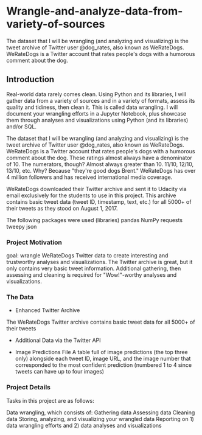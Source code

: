 # Wrangle-and-analyze-data-from-variety-of-sources
The dataset that I will be wrangling (and analyzing and visualizing) is the tweet archive of Twitter user @dog_rates, also known as WeRateDogs. WeRateDogs is a Twitter account that rates people's dogs with a humorous comment about the dog. 

## Introduction
Real-world data rarely comes clean. Using Python and its libraries, I will gather data from a variety of sources and in a variety of formats, assess its quality and tidiness, then clean it. This is called data wrangling. I will document your wrangling efforts in a Jupyter Notebook, plus showcase them through analyses and visualizations using Python (and its libraries) and/or SQL.

The dataset that I will be wrangling (and analyzing and visualizing) is the tweet archive of Twitter user @dog_rates, also known as WeRateDogs. WeRateDogs is a Twitter account that rates people's dogs with a humorous comment about the dog. These ratings almost always have a denominator of 10. The numerators, though? Almost always greater than 10. 11/10, 12/10, 13/10, etc. Why? Because "they're good dogs Brent." WeRateDogs has over 4 million followers and has received international media coverage.

WeRateDogs downloaded their Twitter archive and sent it to Udacity via email exclusively for the students to use in this project. This archive contains basic tweet data (tweet ID, timestamp, text, etc.) for all 5000+ of their tweets as they stood on August 1, 2017.

The following packages were used (libraries) 
pandas
NumPy
requests
tweepy
json

### Project Motivation
goal: wrangle WeRateDogs Twitter data to create interesting and trustworthy analyses and visualizations. The Twitter archive is great, but it only contains very basic tweet information. Additional gathering, then assessing and cleaning is required for "Wow!"-worthy analyses and visualizations.

### The Data
- Enhanced Twitter Archive

The WeRateDogs Twitter archive contains basic tweet data for all 5000+ of their tweets

- Additional Data via the Twitter API

- Image Predictions File
A table full of image predictions (the top three only) alongside each tweet ID, image URL, and the image number that corresponded to the most confident prediction (numbered 1 to 4 since tweets can have up to four images)

### Project Details
Tasks in this project are as follows:

Data wrangling, which consists of:
Gathering data 
Assessing data
Cleaning data
Storing, analyzing, and visualizing your wrangled data
Reporting on 1) data wrangling efforts and 2) data analyses and visualizations






